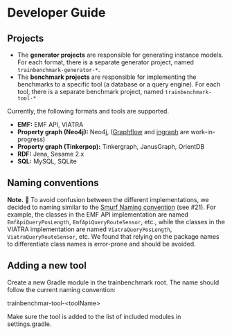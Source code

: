 # Developer Guide

## Projects

* The **generator projects** are responsible for generating instance models. For each format, there is a separate generator project, named `trainbenchmark-generator-*`.
* The **benchmark projects** are responsible for implementing the benchmarks to a specific tool (a database or a query engine). For each tool, there is a separate benchmark project, named `trainbenchmark-tool-*`

Currently, the following formats and tools are supported.

* **EMF:** EMF API, VIATRA
* **Property graph (Neo4j):** Neo4j, ([Graphflow](http://graphflow.io/) and [ingraph](http://docs.inf.mit.bme.hu/ingraph/) are work-in-progress)
* **Property graph (Tinkerpop):** Tinkergraph, JanusGraph, OrientDB
* **RDF:** Jena, Sesame 2.x
* **SQL:** MySQL, SQLite

## Naming conventions

**Note.** :notebook_with_decorative_cover: To avoid confusion between the different implementations, we decided to naming similar to the [Smurf Naming convention](http://blog.codinghorror.com/new-programming-jargon/) (see #21). For example, the classes in the EMF API implementation are named `EmfApiQueryPosLength`, `EmfApiQueryRouteSensor`, etc., while the classes in the VIATRA implementation are named `ViatraQueryPosLength`, `ViatraQueryRouteSensor`, etc. We found that relying on the package names to differentiate class names is error-prone and should be avoided.


## Adding a new tool

Create a new Gradle module in the trainbenchmark root. The name should follow the current naming convention:

trainbenchmar-tool-\<toolName>

Make sure the tool is added to the list of included modules in settings.gradle.


